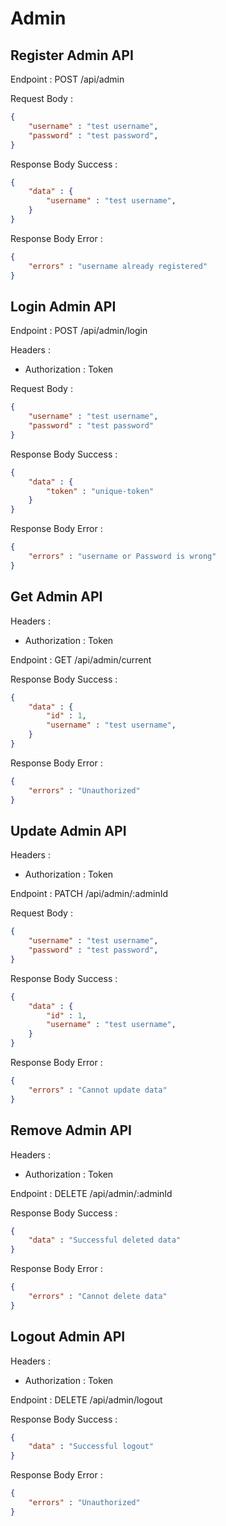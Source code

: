# Admin

## Register Admin API

Endpoint : POST /api/admin

Request Body :

```json
{
    "username" : "test username",
    "password" : "test password",
}
```

Response Body Success :

```json
{
    "data" : {
        "username" : "test username",
    }
}
```

Response Body Error :

```json
{
    "errors" : "username already registered"
}
```

## Login Admin API

Endpoint : POST /api/admin/login

Headers :

- Authorization : Token

Request Body :

```json
{
    "username" : "test username",
    "password" : "test password"
}
```

Response Body Success :

```json
{
    "data" : {
        "token" : "unique-token"
    }
}
```

Response Body Error :

```json
{
    "errors" : "username or Password is wrong"
}
```

## Get Admin API

Headers :

- Authorization : Token

Endpoint : GET /api/admin/current

Response Body Success :

```json
{
    "data" : {
        "id" : 1,
        "username" : "test username",
    }
}
```

Response Body Error :

```json
{
    "errors" : "Unauthorized"
}
```

## Update Admin API

Headers :

- Authorization : Token

Endpoint : PATCH /api/admin/:adminId

Request Body :

```json
{
    "username" : "test username",
    "password" : "test password",
}
```

Response Body Success :

```json
{
    "data" : {
        "id" : 1,
        "username" : "test username",
    }
}
```

Response Body Error :

```json
{
    "errors" : "Cannot update data"
}
```

## Remove Admin API

Headers :

- Authorization : Token

Endpoint : DELETE /api/admin/:adminId

Response Body Success :

```json
{
    "data" : "Successful deleted data"
}
```

Response Body Error :

```json
{
    "errors" : "Cannot delete data"
}
```

## Logout Admin API

Headers :

- Authorization : Token

Endpoint : DELETE /api/admin/logout

Response Body Success :

```json
{
    "data" : "Successful logout"
}
```

Response Body Error :

```json
{
    "errors" : "Unauthorized"
}
```
